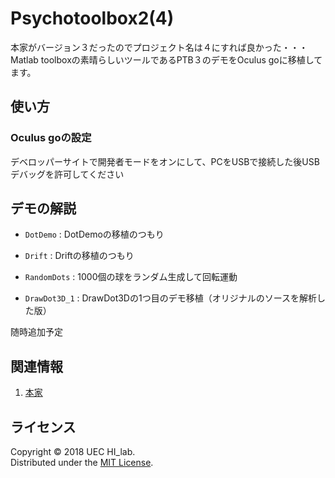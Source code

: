 Psychotoolbox2(4)
======================
本家がバージョン３だったのでプロジェクト名は４にすれば良かった・・・  
Matlab toolboxの素晴らしいツールであるPTB３のデモをOculus goに移植してます。  
 
使い方
------
### Oculus goの設定 ###
デベロッパーサイトで開発者モードをオンにして、PCをUSBで接続した後USBデバッグを許可してください  
 
デモの解説
---------------- 
+   `DotDemo` :
    DotDemoの移植のつもり
 
+   `Drift` :
    Driftの移植のつもり

+   `RandomDots` : 
    1000個の球をランダム生成して回転運動

+   `DrawDot3D_1` :
    DrawDot3Dの1つ目のデモ移植（オリジナルのソースを解析した版）

随時追加予定  
 
関連情報
--------
1. [本家](http://psychtoolbox.org/ "本家サイト")
  
ライセンス
----------
Copyright &copy; 2018 UEC HI_lab.    
Distributed under the [MIT License][mit].  
 
[MIT]: http://www.opensource.org/licenses/mit-license.php  
